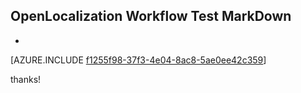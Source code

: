 ## OpenLocalization Workflow Test MarkDown
* 

[AZURE.INCLUDE [f1255f98-37f3-4e04-8ac8-5ae0ee42c359](calleeMd1.md)]

 
thanks!